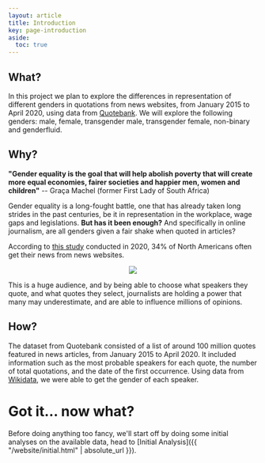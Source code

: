 ```yaml
---
layout: article
title: Introduction
key: page-introduction
aside:
  toc: true
---
```


## What?
In this project we plan to explore the differences in representation of different genders in quotations from news websites, from January 2015 to April 2020, using data from [Quotebank](https://dlab.epfl.ch/people/west/pub/Vaucher-Spitz-Catasta-West_WSDM-21.pdf).  We will explore the following genders: male, female, transgender male, transgender female, non-binary and genderfluid.

## Why?

**"Gender equality is the goal that will help abolish poverty that will create more equal economies, fairer societies and happier men, women and children"**
-- Graça Machel (former First Lady of South Africa)

Gender equality is a long-fought battle, one that has already taken long strides in the past centuries, be it in representation in the workplace, wage gaps and legislations. **But has it been enough?** And specifically in online journalism, are all genders given a fair shake when quoted in articles?

According to [this study](https://www.pewresearch.org/fact-tank/2021/01/12/more-than-eight-in-ten-americans-get-news-from-digital-devices/) conducted in 2020, 34% of North Americans often get their news from news websites. 
<p align="center">
  <img src="https://i.imgur.com/zZBkwdf.png?1" />
</p>

This is a huge audience, and by being able to choose what speakers they quote, and what quotes they select, journalists are holding a power that many may underestimate, and are able to influence millions of opinions.

## How?
The dataset from Quotebank consisted of a list of around 100 million quotes featured in news articles, from January 2015 to April 2020. It included information such as the most probable speakers for each quote, the number of total quotations, and the date of the first occurrence. Using data from [Wikidata](https://www.wikidata.org/wiki/Wikidata:Main_Page), we were able to get the gender of each speaker.

# Got it... now what?
Before doing anything too fancy, we'll start off by doing some initial analyses on the available data, head to [Initial Analysis]({{ "/website/initial.html" | absolute_url }}).
